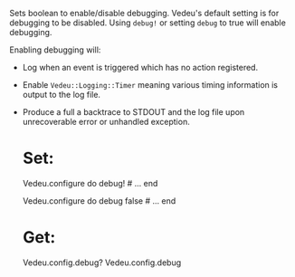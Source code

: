 Sets boolean to enable/disable debugging. Vedeu's default setting is
for debugging to be disabled. Using `debug!` or setting `debug` to
true will enable debugging.

Enabling debugging will:
- Log when an event is triggered which has no action registered.
- Enable `Vedeu::Logging::Timer` meaning various timing information is
  output to the log file.
- Produce a full a backtrace to STDOUT and the log file upon
  unrecoverable error or unhandled exception.

    # Set:
    Vedeu.configure do
      debug!
      # ...
    end

    Vedeu.configure do
      debug false
      # ...
    end

    # Get:
    Vedeu.config.debug?
    Vedeu.config.debug
